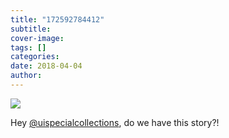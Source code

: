 ```yaml
---
title: "172592784412"
subtitle: 
cover-image: 
tags: []
categories: 
date: 2018-04-04
author: 
---
```


<p><img class="img-fluid" class="img-fluid" class="img-fluid"  src="https://www.lib.uidaho.edu/digital/objects/uidahodigital/172592784412.jpg" /></p>
<div class="caption">
 <p>Hey <a href="https://tmblr.co/mmu-pesjKQjpJHhIdwXMBGQ" target="_blank"></a><a class="tumblelog" href="https://tmblr.co/mj3-f44Qr3rc4X40maCybJA" target="_blank">@uispecialcollections</a>, do we have this story?!</p> 
</div>
